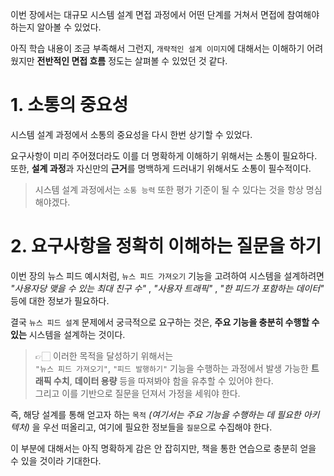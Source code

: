 이번 장에서는 대규모 시스템 설계 면접 과정에서 어떤 단계를 거쳐서 면접에 참여해야 하는지 알아볼 수 있었다.

아직 학습 내용이 조금 부족해서 그런지, `개략적인 설계 이미지`에 대해서는 이해하기 어려웠지만 **전반적인 면접 흐름** 정도는 살펴볼 수 있었던 것 같다.

# 1. 소통의 중요성

시스템 설계 과정에서 소통의 중요성을 다시 한번 상기할 수 있었다.

요구사항이 미리 주어졌더라도 이를 더 명확하게 이해하기 위해서는 소통이 필요하다. 또한, **설계 과정**과 자신만의 **근거**를 명백하게 드러내기 위해서도 소통이 필수적이다.

> 시스템 설계 과정에서는 `소통 능력` 또한 평가 기준이 될 수 있다는 것을 항상 명심해야겠다.

# 2. 요구사항을 정확히 이해하는 질문을 하기

이번 장의 뉴스 피드 예시처럼, `뉴스 피드 가져오기` 기능을 고려하여 시스템을 설계하려면 _"사용자당 맺을 수 있는 최대 친구 수"_ , _"사용자 트래픽"_ , _"한 피드가 포함하는 데이터"_ 등에 대한 정보가 필요하다.

결국 `뉴스 피드 설계` 문제에서 궁극적으로 요구하는 것은, **주요 기능을 충분히 수행할 수 있는** 시스템을 설계하는 것이다.

> 👉🏻 이러한 목적을 달성하기 위해서는  
> `"뉴스 피드 가져오기"`, `"피드 발행하기"` 기능을 수행하는 과정에서 발생 가능한 **트래픽 수치**, **데이터 용량** 등을 따져봐야 함을 유추할 수 있어야 한다.  
> 그리고 이를 기반으로 질문을 던져서 가정을 세워야 한다.

즉, 해당 설계를 통해 얻고자 하는 `목적` _(여기서는 주요 기능을 수행하는 데 필요한 아키텍처)_ 을 우선 떠올리고, 여기에 필요한 정보들을 `질문`으로 수집해야 한다.

이 부분에 대해서는 아직 명확하게 감은 안 잡히지만, 책을 통한 연습으로 충분히 얻을 수 있을 것이라 기대한다.

